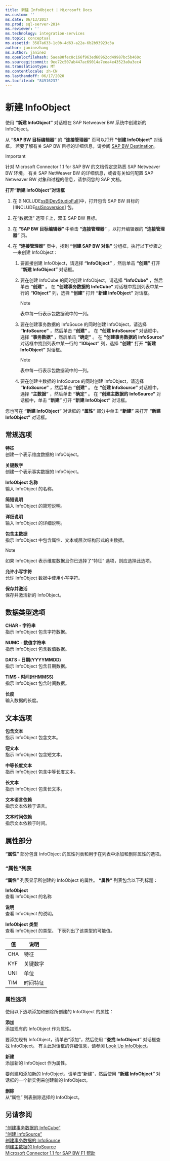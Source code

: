 ```yaml
---
title: 新建 InfoObject | Microsoft Docs
ms.custom: ''
ms.date: 06/13/2017
ms.prod: sql-server-2014
ms.reviewer: ''
ms.technology: integration-services
ms.topic: conceptual
ms.assetid: 3587a633-1c0b-4d63-a22a-6b2b93923c3a
author: janinezhang
ms.author: janinez
ms.openlocfilehash: 5aea80fec8c166f963ed60962cd49987bc5b460c
ms.sourcegitcommit: 9ee72c507ab447ac69014a7eea4e43523a0a3ec4
ms.translationtype: MT
ms.contentlocale: zh-CN
ms.lasthandoff: 06/17/2020
ms.locfileid: "84916237"
---
```

# <a name="create-new-infoobject"></a>新建 InfoObject
  使用 **“新建 InfoObject”** 对话框在 SAP Netweaver BW 系统中创建新的 InfoObject。  
  
 从 **“SAP BW 目标编辑器”** 的 **“连接管理器”** 页可以打开 **“创建 InfoObject”** 对话框。 若要了解有关 SAP BW 目标的详细信息，请参阅 [SAP BW Destination](sap-bw-destination.md)。  
  
> [!IMPORTANT]  
>  针对 Microsoft Connector 1.1 for SAP BW 的文档假定您熟悉 SAP Netweaver BW 环境。 有关 SAP NetWeaver BW 的详细信息，或者有关如何配置 SAP Netweaver BW 对象和过程的信息，请参阅您的 SAP 文档。  
  
 **打开“新建 InfoObject”对话框**  
  
1.  在 [!INCLUDE[ssBIDevStudioFull](../../includes/ssbidevstudiofull-md.md)]中，打开包含 SAP BW 目标的 [!INCLUDE[ssISnoversion](../../includes/ssisnoversion-md.md)] 包。  
  
2.  在“数据流”  选项卡上，双击 SAP BW 目标。  
  
3.  在 **“SAP BW 目标编辑器”** 中单击 **“连接管理器”** ，以打开编辑器的 **“连接管理器”** 页。  
  
4.  在 **“连接管理器”** 页中，找到 **“创建 SAP BW 对象”** 分组框，执行以下步骤之一来创建 InfoObject：  
  
    1.  要直接创建 InfoObject，请选择 **“InfoObject”** ，然后单击 **“创建”** 打开 **“新建 InfoObject”** 对话框。  
  
    2.  要在创建 InfoCube 的同时创建 InfoObject，请选择 **“InfoCube”** ，然后单击 **“创建”** 。 在 **“创建事务数据的 InfoCube”** 对话框中找到列表中某一行的 **“IObject”** 列，选择 **“创建”** 打开 **“新建 InfoObject”** 对话框。  
  
        > [!NOTE]  
        >  表中每一行表示包数据流中的一列。  
  
    3.  要在创建事务数据的 InfoSouce 的同时创建 InfoObject，请选择 **“InfoSource”** ，然后单击 **“创建”** 。 在 **“创建 InfoSource”** 对话框中，选择 **“事务数据”** ，然后单击 **“确定”** 。 在 **“创建事务数据的 InfoSource”** 对话框中找到列表中某一行的 **“IObject”** 列，选择 **“创建”** 打开 **“新建 InfoObject”** 对话框。  
  
        > [!NOTE]  
        >  表中每一行表示包数据流中的一列。  
  
    4.  要在创建主数据的 InfoSource 的同时创建 InfoObject，请选择 **“InfoSource”** ，然后单击 **“创建”** 。 在 **“创建 InfoSource”** 对话框中，选择 **“主数据”** ，然后单击 **“确定”** 。 在 **“创建主数据的 InfoSource”** 对话框中，单击 **“新建”** 打开 **“新建 InfoObject”** 对话框。  
  
 您也可在 **“新建 InfoObject”** 对话框的 **“属性”** 部分中单击 **“新建”** 来打开 **“新建 InfoObject”** 对话框。  
  
## <a name="general-options"></a>常规选项  
 **特征**  
 创建一个表示维度数据的 InfoObject。  
  
 **关键数字**  
 创建一个表示事实数据的 InfoObject。  
  
 **InfoObject 名称**  
 输入 InfoObject 的名称。  
  
 **简短说明**  
 输入 InfoObject 的简短说明。  
  
 **详细说明**  
 输入 InfoObject 的详细说明。  
  
 **包含主数据**  
 指示 InfoObject 中包含属性、文本或层次结构形式的主数据。  
  
> [!NOTE]  
>  如果 InfoObject 表示维度数据且你已选择了“特征”  选项，则应选择此选项。  
  
 **允许小写字符**  
 允许 InfoObject 数据中使用小写字符。  
  
 **保存并激活**  
 保存并激活新的 InfoObject。  
  
## <a name="data-type-options"></a>数据类型选项  
 **CHAR - 字符串**  
 指示 InfoObject 包含字符数据。  
  
 **NUMC - 数值字符串**  
 指示 InfoObject 包含数值数据。  
  
 **DATS - 日期(YYYYMMDD)**  
 指示 InfoObject 包含日期数据。  
  
 **TIMS - 时间(HHMMSS)**  
 指示 InfoObject 包含时间数据。  
  
 **长度**  
 输入数据的长度。  
  
## <a name="text-options"></a>文本选项  
 **包含文本**  
 指示 InfoObject 包含文本。  
  
 **短文本**  
 指示 InfoObject 包含短文本。  
  
 **中等长度文本**  
 指示 InfoObject 包含中等长度文本。  
  
 **长文本**  
 指示 InfoObject 包含长文本。  
  
 **文本语言依赖**  
 指示文本依赖于语言。  
  
 **文本时间依赖**  
 指示文本依赖于时间。  
  
## <a name="attributes-section"></a>属性部分  
 **“属性”** 部分包含 InfoObject 的属性列表和用于在列表中添加和删除属性的选项。  
  
### <a name="attributes-list"></a>“属性”列表  
 **“属性”** 列表显示所创建的 InfoObject 的属性。 **“属性”** 列表包含以下列标题：  
  
 **InfoObject**  
 查看 InfoObject 的名称  
  
 **说明**  
 查看 InfoObject 的说明。  
  
 **InfoObject 类型**  
 查看 InfoObject 的类型。 下表列出了该类型的可能值。  
  
|值|说明|  
|-----------|-----------------|  
|CHA|特征|  
|KYF|关键数字|  
|UNI|单位|  
|TIM|时间特征|  
  
### <a name="attributes-options"></a>属性选项  
 使用以下选项添加和删除所创建的 InfoObject 的属性：  
  
 **添加**  
 添加现有的 InfoObject 作为属性。  
  
 要添加现有 InfoObject，请单击“添加”，然后使用 **“查找 InfoObject”** 对话框查找 InfoObject。 有关此对话框的详细信息，请参阅 [Look Up InfoObject](look-up-infoobject.md)。  
  
 **新建**  
 添加新的 InfoObject 作为属性。  
  
 要创建和添加新的 InfoObject，请单击“新建”，然后使用 **“新建 InfoObject”** 对话框的一个新实例来创建新的 InfoObject。  
  
 **删除**  
 从“属性”  列表删除选择的 InfoObject。  
  
## <a name="see-also"></a>另请参阅  
 [“创建事务数据的 InfoCube”](create-infocube-for-transaction-data.md)   
 [“创建 InfoSource”](create-infosource.md)   
 [创建事务数据的 InfoSource](create-infosource-for-transaction-data.md)   
 [创建主数据的 InfoSource](create-infosource-for-master-data.md)   
 [Microsoft Connector 1.1 for SAP BW F1 帮助](../microsoft-connector-for-sap-bw-f1-help.md)  
  
  
